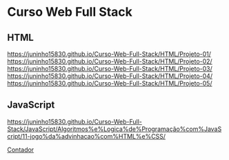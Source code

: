 # Curso Web Full Stack
 
 <h2> HTML </h2>
 
 https://juninho15830.github.io/Curso-Web-Full-Stack/HTML/Projeto-01/ <br>
 https://juninho15830.github.io/Curso-Web-Full-Stack/HTML/Projeto-02/ <br>
 https://juninho15830.github.io/Curso-Web-Full-Stack/HTML/Projeto-03/ <br>
 https://juninho15830.github.io/Curso-Web-Full-Stack/HTML/Projeto-04/ <br>
 https://juninho15830.github.io/Curso-Web-Full-Stack/HTML/Projeto-05/

<h2> JavaScript </h2>

https://juninho15830.github.io/Curso-Web-Full-Stack/JavaScript/Algoritmos%e%Logica%de%Programação%com%JavaScript/11-jogo%da%advinhacao%com%HTML%e%CSS/

<a href="https://juninho15830.github.io/JavaScript/Exercicios%20Praticos/AulaEx03/ex020.html"> Contador</a>
